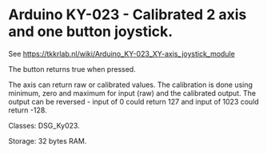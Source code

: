 # Arduino KY-023 - Calibrated 2 axis and one button joystick.

See https://tkkrlab.nl/wiki/Arduino_KY-023_XY-axis_joystick_module

The button returns true when pressed.

The axis can return raw or calibrated values. The calibration
is done using minimum, zero and maximum for input (raw) and
the calibrated output. The output can be reversed - input of
0 could return 127 and input of 1023 could return -128.

Classes: DSG_Ky023.

Storage: 32 bytes RAM.
